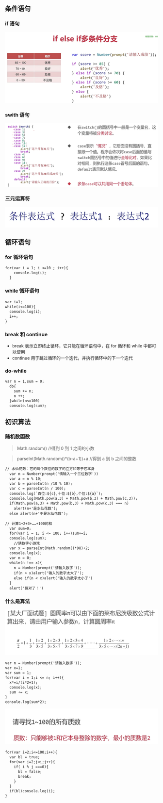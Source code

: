 ## 条件语句

### if 语句

![alt text](image-8.png)

### swith 语句

![alt text](image-10.png)

### 三元运算符

![alt text](image-11.png)

## 循环语句

### for 循环语句

```
for(var i = 1; i <=10 ; i++){
    console.log(i);
  }
```

### while 循环语句

```
var i=1;
while(i<=100){
  console.log(i);
  i++;
}

```

### break 和 continue

- break 表示立即终止循环，它只能在循环语句中，在 for 循环和 while 中都可以使用
- continue 用于跳过循环的一个迭代，并执行循环中的下一个迭代

### do-while

```
var n = 1,sum = 0;
  do{
    sum += n;
    n ++;
  }while(n<=100)
  console.log(sum);
```

## 初识算法

### 随机数函数

> Math.random() //得到 0 到 1 之间的小数

> parseInt(Math.random()\*(b-a+1))+a //得到 a 到 b 之间的整数

```
// 水仙花数：它的每个数位的数字的立方和等于它本身
  var n = Number(prompt('情输入一个三位数字'))
  var a = n % 10;
  var b = parseInt(n /10 % 10);
  var c = parseInt(n / 100);
  console.log(`百位:${c},十位:${b},个位:${a}`);
  console.log(Math.pow(a,3) + Math.pow(b,3) + Math.pow(c,3));
  if(Math.pow(a,3) + Math.pow(b,3) + Math.pow(c,3) === n)
    alert(n+'是水仙花数');
  else alert(n+'不是水仙花数');

// 计算1+2+3+……+100的和
  var sum=0;
  for(var i = 1; i <= 100; i++)sum+=i;
  console.log(sum);
    //猜数字小游戏
  var x = parseInt(Math.random()*98)+2;
  console.log(x);
  var n = 0;
  while(n !== x){
    n = Number(prompt('请输入数字'));
    if(n > x)alert('输入的数字太大了');
    else if(n < x)alert('输入的数字太小了')
  }
  alert('猜对了！')
```

### 什么是算法

![alt text](image-12.png)

```
var n = Number(prompt('请输入数字'));
var x=1;
var sum = 1;
for(var i = 1;i <= n; i++){
  x*=i/(i*2+1);
  console.log(x);
  sum += x;
}
console.log(sum*2);

```

![alt text](image-13.png)

```
for(var i=2;i<=100;i++){
  var bl = true;
  for(var j=2;j<i;j++){
    if( i % j ===0){
      bl = false;
      break;
    }
  }
  if(bl)console.log(i);
}
```
